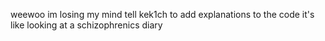 weewoo im losing my mind
tell kek1ch to add explanations to the code it's like looking at a schizophrenics diary

